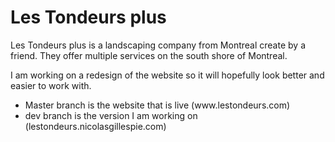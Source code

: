 # Les Tondeurs plus
Les Tondeurs plus is a landscaping company from Montreal create by a friend. They offer multiple services on the south shore of Montreal.

I am working on a redesign of the website so it will hopefully look better and easier to work with.


<ul>
<li>
Master branch is the website that is live (www.lestondeurs.com)
</li>
<li>
dev branch is the version I am working on (lestondeurs.nicolasgillespie.com)
</li>

